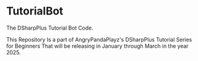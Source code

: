 # TutorialBot
 The DSharpPlus Tutorial Bot Code.

This Repository Is a part of AngryPandaPlayz's DSharpPlus Tutorial Series for Beginners That will be releasing in January through March in the year 2025.

